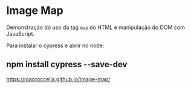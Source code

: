 # Image Map
Demonstração do uso da tag `map` do HTML e manipulação do DOM com JavaScript.

Para instalar o cypress e abrir no node:

## npm install cypress --save-dev

<https://joaoroccella.github.io/image-map/>
